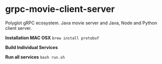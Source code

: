 # grpc-movie-client-server
Polyglot gRPC ecosystem. Java movie server and Java, Node and Python client server. 

**Installation MAC OSX**
`brew install protobuf`

**Build Individual Services**

**Run all services**
`bash run.sh`
